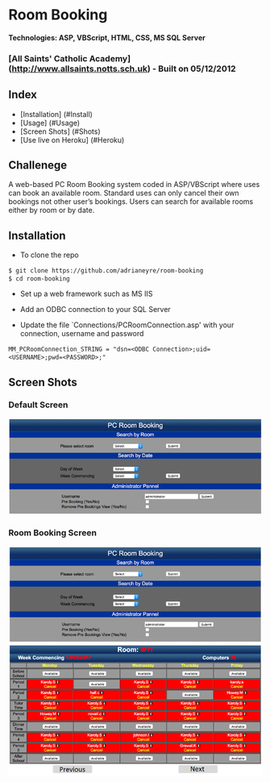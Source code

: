 # Room Booking
#### Technologies: ASP, VBScript, HTML, CSS, MS SQL Server
### [All Saints' Catholic Academy] (http://www.allsaints.notts.sch.uk) - Built on 05/12/2012

## Index
* [Installation] (#Install)
* [Usage] (#Usage)
* [Screen Shots] (#Shots)
* [Use live on Heroku] (#Heroku)

## Challenege
A web-based PC Room Booking system coded in ASP/VBScript where uses can book an available room. Standard uses can only cancel their own bookings not other user’s bookings. Users can search for available rooms either by room or by date.

## <a name="Install">Installation</a>
* To clone the repo
```shell
$ git clone https://github.com/adrianeyre/room-booking
$ cd room-booking
```

* Set up a web framework such as MS IIS

* Add an ODBC connection to your SQL Server

* Update the file `Connections/PCRoomConnection.asp' with your connection, username and password
```shell
MM_PCRoomConnection_STRING = "dsn=<ODBC Connection>;uid=<USERNAME>;pwd=<PASSWORD>;"
```

## <a name="Shots">Screen Shots</a>
### Default Screen
[![Screenshot](https://raw.githubusercontent.com/adrianeyre/room-booking/master/images/screenshot1.png)](https://raw.githubusercontent.com/adrianeyre/room-booking/master/images/screenshot1.png "Screen Shot 1")

### Room Booking Screen
[![Screenshot](https://raw.githubusercontent.com/adrianeyre/room-booking/master/images/screenshot2.png)](https://raw.githubusercontent.com/adrianeyre/room-booking/master/images/screenshot2.png "Screen Shot 2")

